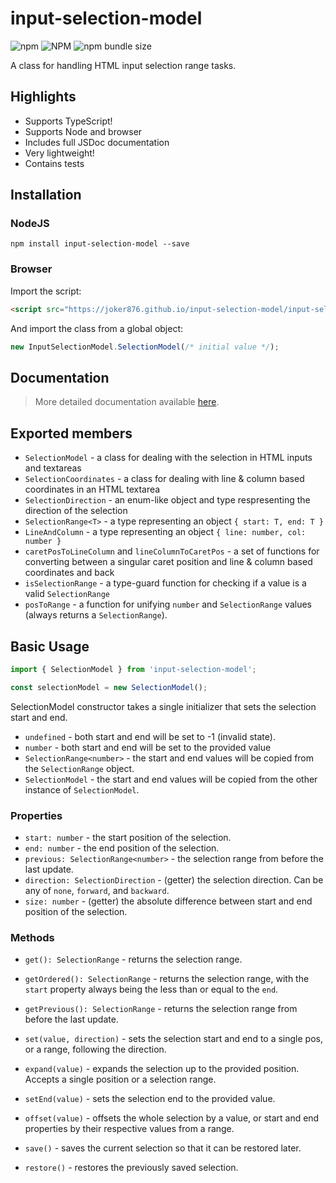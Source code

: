 # input-selection-model
![npm](https://img.shields.io/npm/v/input-selection-model?label=version) ![NPM](https://img.shields.io/npm/l/input-selection-model) ![npm bundle size](https://img.shields.io/bundlephobia/min/input-selection-model)

A class for handling HTML input selection range tasks.

## Highlights
* Supports TypeScript!
* Supports Node and browser
* Includes full JSDoc documentation
* Very lightweight!
* Contains tests


## Installation
### NodeJS
```
npm install input-selection-model --save
```

### Browser
Import the script:
```html
<script src="https://joker876.github.io/input-selection-model/input-selection-model.min.js">
```
And import the class from a global object:
```js
new InputSelectionModel.SelectionModel(/* initial value */);
```

## Documentation
> More detailed documentation available [here](https://joker876.github.io/input-selection-model/docs/).

## Exported members
- `SelectionModel` - a class for dealing with the selection in HTML inputs and textareas
- `SelectionCoordinates` - a class for dealing with line & column based coordinates in an HTML textarea
- `SelectionDirection` - an enum-like object and type respresenting the direction of the selection
- `SelectionRange<T>` - a type representing an object `{ start: T, end: T }`
- `LineAndColumn` - a type representing an object `{ line: number, col: number }`
- `caretPosToLineColumn` and `lineColumnToCaretPos` - a set of functions for converting between a singular caret position and line & column based coordinates and back
- `isSelectionRange` - a type-guard function for checking if a value is a valid `SelectionRange`
- `posToRange` - a function for unifying `number` and `SelectionRange` values (always returns a `SelectionRange`).

## Basic Usage

```typescript
import { SelectionModel } from 'input-selection-model';

const selectionModel = new SelectionModel();
```

SelectionModel constructor takes a single initializer that sets the selection start and end.
- `undefined` - both start and end will be set to -1 (invalid state).
- `number` - both start and end will be set to the provided value
- `SelectionRange<number>` - the start and end values will be copied from the `SelectionRange` object.
- `SelectionModel` - the start and end values will be copied from the other instance of `SelectionModel`.

### Properties
- `start: number` - the start position of the selection.
- `end: number` - the end position of the selection.
- `previous: SelectionRange<number>` - the selection range from before the last update.
- `direction: SelectionDirection` - (getter) the selection direction. Can be any of `none`, `forward`, and `backward`.
- `size: number` - (getter) the absolute difference between start and end position of the selection.

### Methods
- `get(): SelectionRange` - returns the selection range.
- `getOrdered(): SelectionRange` - returns the selection range, with the `start` property always being the less than or equal to the `end`.
- `getPrevious(): SelectionRange` - returns the selection range from before the last update.

- `set(value, direction)` - sets the selection start and end to a single pos, or a range, following the direction.
- `expand(value)` - expands the selection up to the provided position. Accepts a single position or a selection range.
- `setEnd(value)` - sets the selection end to the provided value.
- `offset(value)` - offsets the whole selection by a value, or start and end properties by their respective values from a range.
- `save()` - saves the current selection so that it can be restored later.
- `restore()` - restores the previously saved selection.